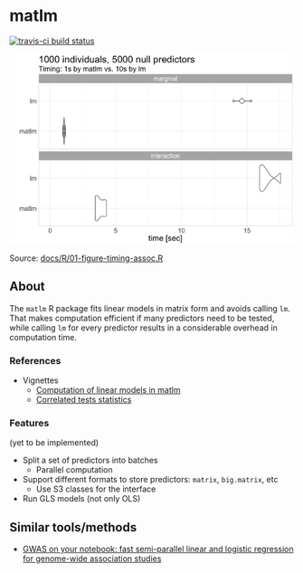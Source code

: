 # matlm

[![travis-ci build status](https://travis-ci.org/variani/matlm.svg?branch=master)](https://travis-ci.org/variani/matlm)

![](docs/figures/timing-matlm-vs-lm-v2.png)

Source: [docs/R/01-figure-timing-assoc.R](docs/R/01-figure-timing-assoc.R)

## About

The `matlm` R package fits linear models in matrix form and avoids calling `lm`.
That makes computation efficient if many predictors need to be tested,
while calling `lm` for every predictor results in a considerable overhead in computation time.

### References

- Vignettes
    - [Computation of linear models in matlm](https://variani.github.io/matlm/vignettes/computation.html)
    - [Correlated tests statistics](https://variani.github.io/matlm/vignettes/corstat.html)


### Features 

(yet to be implemented)

- Split a set of predictors into batches
    - Parallel computation
- Support different formats to store predictors: `matrix`, `big.matrix`, etc
    - Use S3 classes for the interface
- Run GLS models (not only OLS)

## Similar tools/methods

- [GWAS on your notebook: fast semi-parallel linear and logistic regression for genome-wide association studies](https://bmcbioinformatics.biomedcentral.com/articles/10.1186/1471-2105-14-166)
